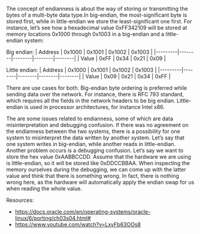 The concept of endianness is about the way of storing or transmitting the bytes of a multi-byte data type.In big-endian, the most-significant byte is stored first, while in little-endian we store the least-significant one first. For instance, let’s see how a hexadecimal value 0xFF342109 will be stored at memory locations 0x1000 through 0x1003 in a big-endian and a little-endian system:

Big endian: 
| Address | 0x1000 | 0x1001 | 0x1002 | 0x1003 |
|---------|--------|--------|--------|--------|
| Value   | 0xFF   | 0x34   | 0x21   | 0x09   |

Little endian:
| Address | 0x1000 | 0x1001 | 0x1002 | 0x1003 |
|---------|--------|--------|--------|--------|
| Value   | 0x09   | 0x21   | 0x34   | 0xFF   |

There are use cases for both. Big-endian byte ordering is preferred while sending data over the network. For instance, there is RFC 793 standard,
which requires all the fields in the network headers to be big endian. Little-endian is used in processor architectures, for instance Intel x86.

The are some issues related to endianness, some of which are data misinterpretation and debugging confusion. If there was no agreement on the endianness between the two systems, there is a possibility for one system to misinterpret the data written by another system. Let’s say that one system writes in big-endian, while another reads in little-endian. Another problem occurs is a debugging confusion. Let’s say we want to store the hex value 0xAABBCCDD. Assume that the hardware we are using is little-endian, so it will be stored like 0xDDCCBBAA. When inspecting the memory ourselves during the debugging, we can come up with the latter value and think that there is something wrong. In fact, there is nothing wrong here, as the hardware will automatically apply the endian swap for us when reading the whole value.

Resources:
-	https://docs.oracle.com/en/operating-systems/oracle-linux/6/porting/ch03s04.html# 
-	https://www.youtube.com/watch?v=LxvFb63OOs8 

